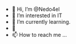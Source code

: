 - 👋 Hi, I’m @Nedo4el
- 👀 I’m interested in IT
- 🌱 I’m currently learning.
- 💞️ 
- 📫 How to reach me ...

<!---
Nedo4el/Nedo4el is a ✨ special ✨ repository because its `README.md` (this file) appears on your GitHub profile.
You can click the Preview link to take a look at your changes.
--->
